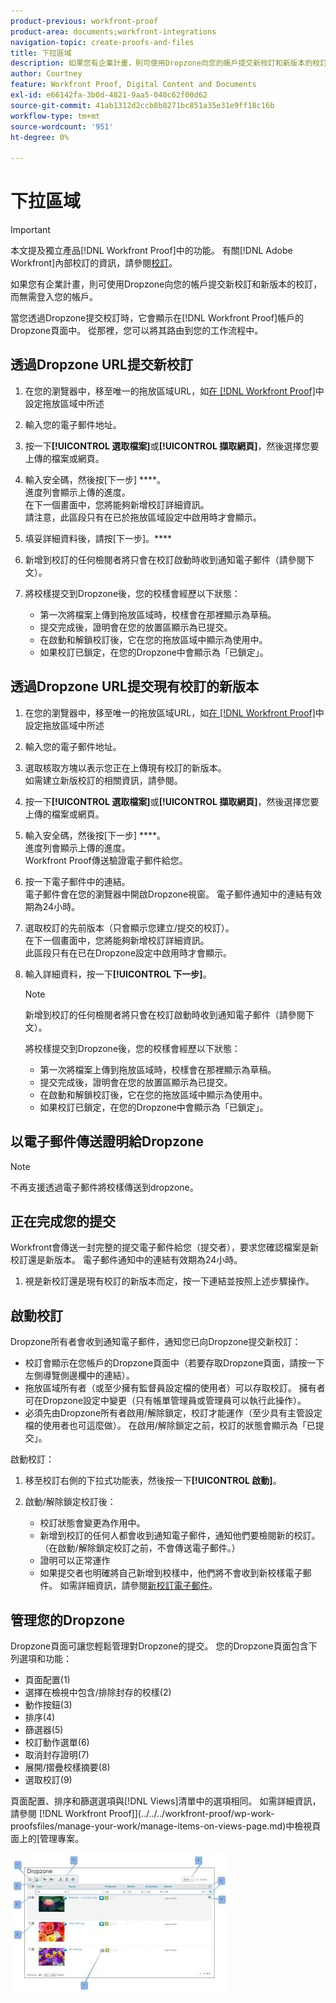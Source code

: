 ```yaml
---
product-previous: workfront-proof
product-area: documents;workfront-integrations
navigation-topic: create-proofs-and-files
title: 下拉區域
description: 如果您有企業計畫，則可使用Dropzone向您的帳戶提交新校訂和新版本的校訂，而無需登入您的帳戶。
author: Courtney
feature: Workfront Proof, Digital Content and Documents
exl-id: e66142fa-3b0d-4821-9aa5-040c62f00d62
source-git-commit: 41ab1312d2ccb8b8271bc851a35e31e9ff18c16b
workflow-type: tm+mt
source-wordcount: '951'
ht-degree: 0%

---
```


# 下拉區域

>[!IMPORTANT]
>
>本文提及獨立產品[!DNL Workfront Proof]中的功能。 有關[!DNL Adobe Workfront]內部校訂的資訊，請參閱[校訂](../../../review-and-approve-work/proofing/proofing.md)。

如果您有企業計畫，則可使用Dropzone向您的帳戶提交新校訂和新版本的校訂，而無需登入您的帳戶。

當您透過Dropzone提交校訂時，它會顯示在[!DNL Workfront Proof]帳戶的Dropzone頁面中。 從那裡，您可以將其路由到您的工作流程中。

## 透過Dropzone URL提交新校訂

1. 在您的瀏覽器中，移至唯一的拖放區域URL，如[在 [!DNL Workfront Proof]](../../../workfront-proof/wp-acct-admin/account-settings/configure-dropzone-in-wp.md)中設定拖放區域中所述
1. 輸入您的電子郵件地址。
1. 按一下&#x200B;**[!UICONTROL 選取檔案]**&#x200B;或&#x200B;**[!UICONTROL 擷取網頁]**，然後選擇您要上傳的檔案或網頁。

1. 輸入安全碼，然後按[下一步] ****。\
   進度列會顯示上傳的進度。\
   在下一個畫面中，您將能夠新增校訂詳細資訊。\
   請注意，此區段只有在已於拖放區域設定中啟用時才會顯示。

1. 填妥詳細資料後，請按[下一步]。****
1. 新增到校訂的任何檢閱者將只會在校訂啟動時收到通知電子郵件（請參閱下文）。
1. 將校樣提交到Dropzone後，您的校樣會經歷以下狀態：

   * 第一次將檔案上傳到拖放區域時，校樣會在那裡顯示為草稿。
   * 提交完成後，證明會在您的放置區顯示為已提交。
   * 在啟動和解鎖校訂後，它在您的拖放區域中顯示為使用中。
   * 如果校訂已鎖定，在您的Dropzone中會顯示為「已鎖定」。

## 透過Dropzone URL提交現有校訂的新版本

1. 在您的瀏覽器中，移至唯一的拖放區域URL，如[在 [!DNL Workfront Proof]](../../../workfront-proof/wp-acct-admin/account-settings/configure-dropzone-in-wp.md)中設定拖放區域中所述
1. 輸入您的電子郵件地址。
1. 選取核取方塊以表示您正在上傳現有校訂的新版本。\
   如需建立新版校訂的相關資訊，請參閱。
1. 按一下&#x200B;**[!UICONTROL 選取檔案]**&#x200B;或&#x200B;**[!UICONTROL 擷取網頁]**，然後選擇您要上傳的檔案或網頁。

1. 輸入安全碼，然後按[下一步] ****。\
   進度列會顯示上傳的進度。\
   Workfront Proof傳送驗證電子郵件給您。

1. 按一下電子郵件中的連結。\
   電子郵件會在您的瀏覽器中開啟Dropzone視窗。 電子郵件通知中的連結有效期為24小時。
1. 選取校訂的先前版本（只會顯示您建立/提交的校訂）。\
   在下一個畫面中，您將能夠新增校訂詳細資訊。\
   此區段只有在已在Dropzone設定中啟用時才會顯示。

1. 輸入詳細資料，按一下&#x200B;**[!UICONTROL 下一步]**。

   >[!NOTE]
   >
   >新增到校訂的任何檢閱者將只會在校訂啟動時收到通知電子郵件（請參閱下文）。

   將校樣提交到Dropzone後，您的校樣會經歷以下狀態：

   * 第一次將檔案上傳到拖放區域時，校樣會在那裡顯示為草稿。
   * 提交完成後，證明會在您的放置區顯示為已提交。
   * 在啟動和解鎖校訂後，它在您的拖放區域中顯示為使用中。
   * 如果校訂已鎖定，在您的Dropzone中會顯示為「已鎖定」。

## 以電子郵件傳送證明給Dropzone

>[!NOTE]
>
>不再支援透過電子郵件將校樣傳送到dropzone。


## 正在完成您的提交

Workfront會傳送一封完整的提交電子郵件給您（提交者），要求您確認檔案是新校訂還是新版本。 電子郵件通知中的連結有效期為24小時。

1. 視是新校訂還是現有校訂的新版本而定，按一下連結並按照上述步驟操作。

## 啟動校訂

Dropzone所有者會收到通知電子郵件，通知您已向Dropzone提交新校訂：

* 校訂會顯示在您帳戶的Dropzone頁面中（若要存取Dropzone頁面，請按一下左側導覽側邊欄中的連結）。
* 拖放區域所有者（或至少擁有監督員設定檔的使用者）可以存取校訂。 擁有者可在Dropzone設定中變更（只有帳單管理員或管理員可以執行此操作）。
* 必須先由Dropzone所有者啟用/解除鎖定，校訂才能運作（至少具有主管設定檔的使用者也可這麼做）。 在啟用/解除鎖定之前，校訂的狀態會顯示為「已提交」。

啟動校訂：

1. 移至校訂右側的下拉式功能表，然後按一下&#x200B;**[!UICONTROL 啟動]**。
1. 啟動/解除鎖定校訂後：

   * 校訂狀態會變更為作用中。
   * 新增到校訂的任何人都會收到通知電子郵件，通知他們要檢閱新的校訂。 （在啟動/解除鎖定校訂之前，不會傳送電子郵件。）
   * 證明可以正常運作
   * 如果提交者也明確將自己新增到校樣中，他們將不會收到新校樣電子郵件。 如需詳細資訊，請參閱[新校訂電子郵件](../../../workfront-proof/wp-emailsntfctns/proof-notifications-and-reminders/new-proof-email.md)。

## 管理您的Dropzone

Dropzone頁面可讓您輕鬆管理對Dropzone的提交。 您的Dropzone頁面包含下列選項和功能：

* 頁面配置(1)
* 選擇在檢視中包含/排除封存的校樣(2)
* 動作按鈕(3)
* 排序(4)
* 篩選器(5)
* 校訂動作選單(6)
* 取消封存證明(7)
* 展開/摺疊校樣摘要(8)
* 選取校訂(9)

頁面配置、排序和篩選選項與[!DNL Views]清單中的選項相同。 如需詳細資訊，請參閱 [!DNL Workfront Proof]](../../../workfront-proof/wp-work-proofsfiles/manage-your-work/manage-items-on-views-page.md)中檢視頁面上的[管理專案。

![New_Dropzone_design__Feb_2013_.jpg](assets/new-dropzone-design--feb-2013--350x224.jpg)

